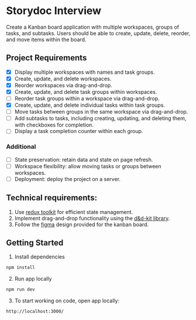 # Storydoc Interview

Create a Kanban board application with multiple workspaces, groups of tasks, and subtasks. Users should be able to create, update, delete, reorder, and move items within the board.

## Project Requirements

- [x] Display multiple workspaces with names and task groups.
- [x] Create, update, and delete workspaces.
- [x] Reorder workspaces via drag-and-drop.
- [x] Create, update, and delete task groups within workspaces.
- [ ] Reorder task groups within a workspace via drag-and-drop.
- [x] Create, update, and delete individual tasks within task groups.
- [ ] Move tasks between groups in the same workspace via drag-and-drop.
- [ ] Add subtasks to tasks, including creating, updating, and deleting them, with checkboxes for completion.
- [ ] Display a task completion counter within each group.

### Additional

- [ ] State preservation: retain data and state on page refresh.
- [ ] Workspace flexibility: allow moving tasks or groups between workspaces.
- [ ] Deployment: deploy the project on a server.

## Technical requirements:

1. Use [redux toolkit](https://redux-toolkit.js.org/) for efficient state management.
2. Implement drag-and-drop functionality using the [d&d-kit library](https://dndkit.com/).
3. Follow the [figma](https://www.figma.com/file/b07PBc2s9CL3LiucnOg3g4/Storydoc-Design%2FDev-test?type=design&node-id=0-1&mode=design&t=uUVcvHBAlr5DmNJk-0) design provided for the kanban board.

## Getting Started

1. Install dependencies

```sh
npm install
```

2. Run app locally

```sh
npm run dev
```

3. To start working on code, open app locally:

```
http://localhost:3000/
```
